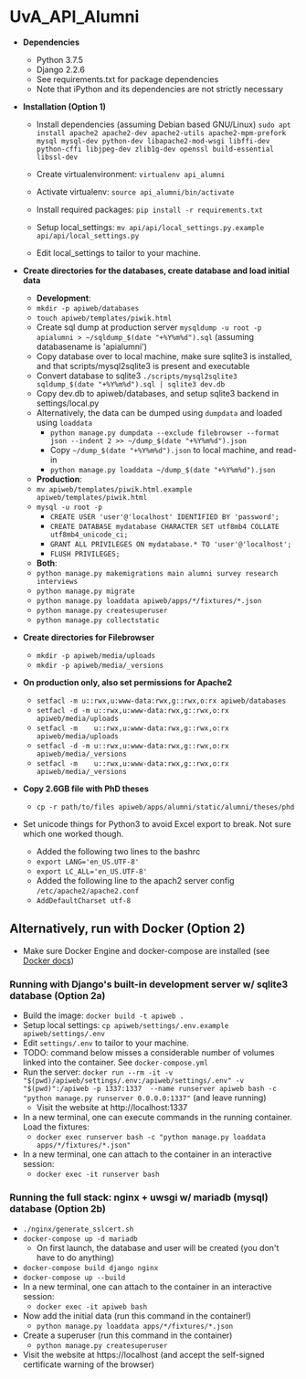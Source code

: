 # UvA_API_Alumni

- **Dependencies**
  - Python 3.7.5
  - Django 2.2.6
  - See requirements.txt for package dependencies 
  - Note that iPython and its dependencies are not strictly necessary

- **Installation (Option 1)**
  - Install dependencies (assuming Debian based GNU/Linux) `sudo apt install apache2 apache2-dev apache2-utils apache2-mpm-prefork mysql mysql-dev python-dev libapache2-mod-wsgi libffi-dev python-cffi libjpeg-dev zlib1g-dev openssl build-essential libssl-dev`
  - Create virtualenvironment: `virtualenv api_alumni`
  - Activate virtualenv: `source api_alumni/bin/activate`

  - Install required packages: `pip install -r requirements.txt`
  - Setup local_settings: `mv api/api/local_settings.py.example api/api/local_settings.py`
  - Edit local_settings to tailor to your machine.

- **Create directories for the databases, create database and load initial data**
  - **Development**: 
  - `mkdir -p apiweb/databases`
  - `touch apiweb/templates/piwik.html`
  - Create sql dump at production server `mysqldump -u root -p apialumni > ~/sqldump_$(date "+%Y%m%d").sql` (assuming databasename is 'apialumni')
  - Copy database over to local machine, make sure sqlite3 is installed, and that scripts/mysql2sqlite3 is present and executable
  - Convert database to sqlite3 `./scripts/mysql2sqlite3 sqldump_$(date "+%Y%m%d").sql | sqlite3 dev.db`
  - Copy dev.db to apiweb/databases, and setup sqlite3 backend in settings/local.py
  - Alternatively, the data can be dumped using `dumpdata` and loaded using `loaddata`
    - `python manage.py dumpdata --exclude filebrowser --format json --indent 2 >> ~/dump_$(date "+%Y%m%d").json`
    - Copy `~/dump_$(date "+%Y%m%d").json` to local machine, and read-in
    - `python manage.py loaddata ~/dump_$(date "+%Y%m%d").json`
  - **Production**:
  - `mv apiweb/templates/piwik.html.example apiweb/templates/piwik.html`
  - `mysql -u root -p`
    - `CREATE USER 'user'@'localhost' IDENTIFIED BY 'password';`
    - `CREATE DATABASE mydatabase CHARACTER SET utf8mb4 COLLATE utf8mb4_unicode_ci;`
    - `GRANT ALL PRIVILEGES ON mydatabase.* TO 'user'@'localhost';`
    - `FLUSH PRIVILEGES;`
  - **Both**:
  - `python manage.py makemigrations main alumni survey research interviews`
  - `python manage.py migrate`
  - `python manage.py loaddata apiweb/apps/*/fixtures/*.json`
  - `python manage.py createsuperuser`
  - `python manage.py collectstatic`


- **Create directories for Filebrowser**
  - `mkdir -p apiweb/media/uploads`
  - `mkdir -p apiweb/media/_versions`
  
- **On production only, also set permissions for Apache2**
  - `setfacl -m u::rwx,u:www-data:rwx,g::rwx,o:rx apiweb/databases `
  - `setfacl -d -m u::rwx,u:www-data:rwx,g::rwx,o:rx apiweb/media/uploads`
  - `setfacl -m    u::rwx,u:www-data:rwx,g::rwx,o:rx apiweb/media/uploads`
  - `setfacl -d -m u::rwx,u:www-data:rwx,g::rwx,o:rx apiweb/media/_versions`
  - `setfacl -m    u::rwx,u:www-data:rwx,g::rwx,o:rx apiweb/media/_versions`


- **Copy 2.6GB file with PhD theses**
    - `cp -r path/to/files apiweb/apps/alumni/static/alumni/theses/phd`

- Set unicode things for Python3 to avoid Excel export to break. Not sure which one worked though.
    - Added the following two lines to the bashrc
    - `export LANG='en_US.UTF-8'`
    - `export LC_ALL='en_US.UTF-8'`
    - Added the following line to the apach2 server config `/etc/apache2/apache2.conf`
    - `AddDefaultCharset utf-8`

## **Alternatively, run with Docker (Option 2)**
- Make sure Docker Engine and docker-compose are installed 
  (see [Docker docs](https://docs.docker.com/install/))

### **Running with Django's built-in development server w/ sqlite3 database (Option 2a)**
- Build the image: `docker build -t apiweb .`
- Setup local settings: `cp apiweb/settings/.env.example apiweb/settings/.env`
- Edit `settings/.env` to tailor to your machine.
- TODO: command below misses a considerable number of volumes linked into the container. See `docker-compose.yml`
- Run the server: `docker run --rm -it -v "$(pwd)/apiweb/settings/.env:/apiweb/settings/.env" -v "$(pwd)":/apiweb -p 1337:1337 
  --name runserver apiweb bash -c "python manage.py runserver 0.0.0.0:1337"` (and leave running)
  - Visit the website at http://localhost:1337
- In a new terminal, one can execute commands in the running container. Load the fixtures:
  - `docker exec runserver bash -c "python manage.py loaddata apps/*/fixtures/*.json"`
- In a new terminal, one can attach to the container in an interactive session:
  - `docker exec -it runserver bash`

### **Running the full stack: nginx + uwsgi w/ mariadb (mysql) database (Option 2b)**
- `./nginx/generate_sslcert.sh`
- `docker-compose up -d mariadb`
  - On first launch, the database and user will be created (you don't have to do anything)
- `docker-compose build django nginx`
- `docker-compose up --build`
- In a new terminal, one can attach to the container in an interactive session:
  - `docker exec -it apiweb bash`
- Now add the initial data (run this command in the container!)
  - `python manage.py loaddata apps/*/fixtures/*.json` 
- Create a superuser (run this command in the container)
  - `python manage.py createsuperuser`
- Visit the website at https://localhost (and accept the self-signed 
  certificate warning of the browser)
